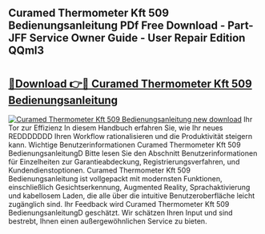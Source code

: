 ## Curamed Thermometer Kft 509 Bedienungsanleitung PDf Free Download - Part-JFF Service Owner Guide - User Repair Edition QQml3

# <h2><a href="http://df5jg8b.blite.top/?on=Curamed+Thermometer+Kft+509+Bedienungsanleitung">🔗Download 👉🔴 Curamed Thermometer Kft 509 Bedienungsanleitung</a></h2>

[![Curamed Thermometer Kft 509 Bedienungsanleitung new download](https://i.imgur.com/lujVjoI.png)](http://df5jg8b.blite.top/?on=Curamed+Thermometer+Kft+509+Bedienungsanleitung)
Ihr Tor zur Effizienz In diesem Handbuch erfahren Sie, wie Ihr neues REDDDDDDD Ihren Workflow rationalisieren und die Produktivität steigern kann. Wichtige Benutzerinformationen Curamed Thermometer Kft 509 BedienungsanleitungD Bitte lesen Sie den Abschnitt Benutzerinformationen für Einzelheiten zur Garantieabdeckung, Registrierungsverfahren, und Kundendienstoptionen. Curamed Thermometer Kft 509 Bedienungsanleitung ist vollgepackt mit modernsten Funktionen, einschließlich Gesichtserkennung, Augmented Reality, Sprachaktivierung und kabellosem Laden, die alle über die intuitive Benutzeroberfläche leicht zugänglich sind. Ihr Feedback wird Curamed Thermometer Kft 509 BedienungsanleitungD geschätzt. Wir schätzen Ihren Input und sind bestrebt, Ihnen einen außergewöhnlichen Service zu bieten.
